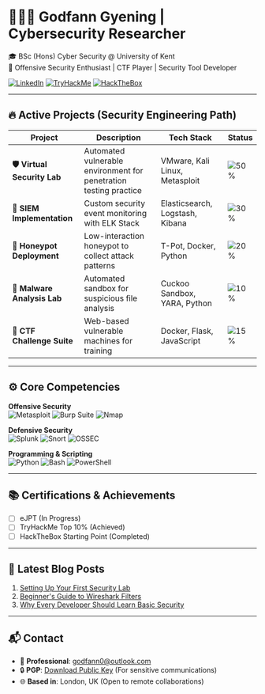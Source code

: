 # 👨🏾‍💻 Godfann Gyening | Cybersecurity Researcher

🎓 BSc (Hons) Cyber Security @ University of Kent  
🔐 Offensive Security Enthusiast | CTF Player | Security Tool Developer

[![LinkedIn](https://img.shields.io/badge/LinkedIn-Connect-blue?style=flat&logo=linkedin)](https://www.linkedin.com/in/yourprofile)
[![TryHackMe](https://img.shields.io/badge/TryHackMe-Profile-red?style=flat&logo=tryhackme)](https://tryhackme.com/p/yourusername)
[![HackTheBox](https://img.shields.io/badge/HackTheBox-Profile-9cf?style=flat&logo=hackthebox)](https://app.hackthebox.com/profile/yourid)

---

## 🔥 Active Projects (Security Engineering Path)

| Project | Description | Tech Stack | Status |
|---------|-------------|------------|--------|
| **🛡️ Virtual Security Lab** | Automated vulnerable environment for penetration testing practice | VMware, Kali Linux, Metasploit | ![50%](https://progress-bar.dev/50) |
| **📡 SIEM Implementation** | Custom security event monitoring with ELK Stack | Elasticsearch, Logstash, Kibana | ![30%](https://progress-bar.dev/30) |
| **🍯 Honeypot Deployment** | Low-interaction honeypot to collect attack patterns | T-Pot, Docker, Python | ![20%](https://progress-bar.dev/20) |
| **🧪 Malware Analysis Lab** | Automated sandbox for suspicious file analysis | Cuckoo Sandbox, YARA, Python | ![10%](https://progress-bar.dev/10) |
| **🎯 CTF Challenge Suite** | Web-based vulnerable machines for training | Docker, Flask, JavaScript | ![15%](https://progress-bar.dev/15) |

---

## ⚙️ Core Competencies

**Offensive Security**  
![Metasploit](https://img.shields.io/badge/Metasploit-critical?style=flat&logo=metasploit)
![Burp Suite](https://img.shields.io/badge/Burp_Suite-FF6633?style=flat&logo=burpsuite)
![Nmap](https://img.shields.io/badge/Nmap-black?style=flat&logo=nmap)

**Defensive Security**  
![Splunk](https://img.shields.io/badge/Splunk-000000?style=flat&logo=splunk)
![Snort](https://img.shields.io/badge/Snort-EE2C2C?style=flat&logo=snort)
![OSSEC](https://img.shields.io/badge/OSSEC-222222?style=flat)

**Programming & Scripting**  
![Python](https://img.shields.io/badge/Python-3776AB?style=flat&logo=python)
![Bash](https://img.shields.io/badge/Bash-4EAA25?style=flat&logo=gnu-bash)
![PowerShell](https://img.shields.io/badge/PowerShell-5391FE?style=flat&logo=powershell)

---

## 📚 Certifications & Achievements
- [ ] eJPT (In Progress)
- [ ] TryHackMe Top 10% (Achieved)
- [ ] HackTheBox Starting Point (Completed)

---

## 📝 Latest Blog Posts
<!-- You can add actual blog posts later -->
1. [Setting Up Your First Security Lab](https://yourblog.com/lab-setup)
2. [Beginner's Guide to Wireshark Filters](https://yourblog.com/wireshark)
3. [Why Every Developer Should Learn Basic Security](https://yourblog.com/dev-sec)

---

## 📬 Contact
- 📧 **Professional**: [godfann0@outlook.com](mailto:godfann0@outlook.com)
- 🔒 **PGP**: [Download Public Key](https://link.to/pgpkey) (For sensitive communications)
- 🌐 **Based in**: London, UK (Open to remote collaborations)

